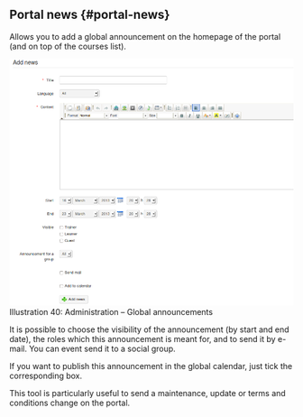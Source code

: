 ## Portal news {#portal-news}

Allows you to add a global announcement on the homepage of the portal (and on top of the courses list).

![](../assets/images27.png)Illustration 40: Administration – Global announcements

It is possible to choose the visibility of the announcement (by start and end date), the roles which this announcement is meant for, and to send it by e-mail. You can event send it to a social group.

If you want to publish this announcement in the global calendar, just tick the corresponding box.

This tool is particularly useful to send a maintenance, update or terms and conditions change on the portal.